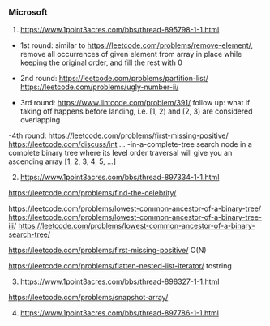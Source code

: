 ### Microsoft

1. https://www.1point3acres.com/bbs/thread-895798-1-1.html

- 1st round:
similar to https://leetcode.com/problems/remove-element/, remove all occurrences of given element from array in place while keeping the original order, and fill the rest with 0

- 2nd round:
https://leetcode.com/problems/partition-list/
https://leetcode.com/problems/ugly-number-ii/

- 3rd round:
https://www.lintcode.com/problem/391/
follow up: what if taking off happens before landing, i.e. [1, 2) and [2, 3) are considered overlapping

-4th round:
https://leetcode.com/problems/first-missing-positive/
https://leetcode.com/discuss/int ... -in-a-complete-tree search node in a complete binary tree where its level order traversal will give you an ascending array [1, 2, 3, 4, 5, ...]

2. https://www.1point3acres.com/bbs/thread-897334-1-1.html

https://leetcode.com/problems/find-the-celebrity/

https://leetcode.com/problems/lowest-common-ancestor-of-a-binary-tree/
https://leetcode.com/problems/lowest-common-ancestor-of-a-binary-tree-iii/
https://leetcode.com/problems/lowest-common-ancestor-of-a-binary-search-tree/

https://leetcode.com/problems/first-missing-positive/ O(N)

https://leetcode.com/problems/flatten-nested-list-iterator/ tostring

3. https://www.1point3acres.com/bbs/thread-898327-1-1.html

https://leetcode.com/problems/snapshot-array/

4. https://www.1point3acres.com/bbs/thread-897786-1-1.html

 
